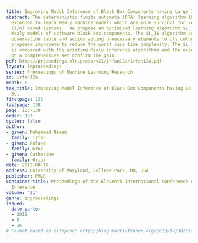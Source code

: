 ```yaml
---
title: Improving Model Inference of Black Box Components having Large Input Test Set
abstract: The deterministic finite automata (DFA) learning algorithm $L*$ has been
  extended to learn Mealy machine models which are more succinct for \emph{input/output}
  (i/o) based systems.  We propose an optimized learning algorithm $L_1$ to infer
  Mealy models of software black box components. The $L_1$ algorithm uses a modified
  observation table and avoids adding unnecessary elements to its columns and rows.  The
  proposed improvements reduce the worst case time complexity. The $L_1$ algorithm
  is compared with the existing Mealy inference algorithms and the experiments conducted
  on a comprehensive set confirm the gain.
pdf: http://proceedings.mlr.press/v21/irfan12a/irfan12a.pdf
layout: inproceedings
series: Proceedings of Machine Learning Research
id: irfan12a
month: 0
tex_title: Improving Model Inference of Black Box Components having Large Input Test
  Set
firstpage: 133
lastpage: 138
page: 133-138
order: 133
cycles: false
author:
- given: Muhammad Naeem
  family: Irfan
- given: Roland
  family: Groz
- given: Catherine
  family: Oriat
date: 2012-08-16
address: University of Maryland, College Park, MD, USA
publisher: PMLR
container-title: Proceedings of the Eleventh International Conference on Grammatical
  Inference
volume: '21'
genre: inproceedings
issued:
  date-parts:
  - 2012
  - 8
  - 16
# Format based on citeproc: http://blog.martinfenner.org/2013/07/30/citeproc-yaml-for-bibliographies/
---
```

